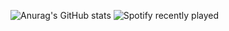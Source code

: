 ![Anurag's GitHub stats](https://github-readme-stats.vercel.app/api?username=DarkEyeBr&show_icons=true&theme=synthwave)
![Spotify recently played](https://spotify-recently-played-readme.vercel.app/api?user=DarkEye)
